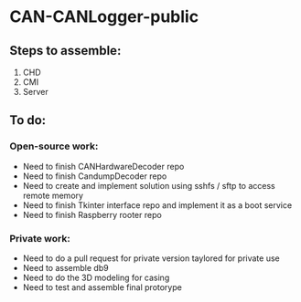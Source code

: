 # CAN-CANLogger-public

## Steps to assemble:
1) CHD
2) CMI
3) Server

## To do:
### Open-source work:
* Need to finish CANHardwareDecoder repo
* Need to finish CandumpDecoder repo
* Need to create and implement solution using sshfs / sftp to access remote memory
* Need to finish Tkinter interface repo and implement it as a boot service
* Need to finish Raspberry rooter repo
### Private work:
* Need to do a pull request for private version taylored for private use
* Need to assemble db9
* Need to do the 3D modeling for casing
* Need to test and assemble final protorype
